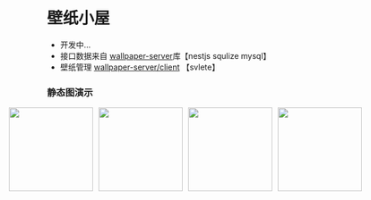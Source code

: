 # 壁纸小屋
- 开发中...
- 接口数据来自 [wallpaper-server](https://github.com/dlongs49/wallpaper-server)库【nestjs squlize mysql】
- 壁纸管理 [wallpaper-server/client](https://github.com/dlongs49/wallpaper-server/tree/main/client) 【svlete】
### 静态图演示
<div style="width:100%;display:flex;justify-content: center;">
<img width="150" style="margin-right:10px;" src="https://gitee.com/dlongs49/wallpaper-app/raw/main/demon/Snipaste_2024-01-28_00-01-37.png"/>
<img width="150" style="margin-right:10px;" src="https://gitee.com/dlongs49/wallpaper-app/raw/main/demon/Snipaste_2024-01-28_00-01-45.png"/>
<img width="150" style="margin-right:10px;" src="https://gitee.com/dlongs49/wallpaper-app/raw/main/demon/Snipaste_2024-01-28_00-01-52.png"/>
<img width="150" style="margin-right:10px;" src="https://gitee.com/dlongs49/wallpaper-app/raw/main/demon/Snipaste_2024-01-28_00-02-05.png"/>
</div>


